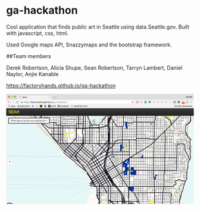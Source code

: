 # ga-hackathon

Cool application that finds public art in Seattle using data.Seattle.gov. Built with javascript, css, html. 

Used Google maps API, Snazzymaps and the bootstrap framework.

##Team members 

Derek Robertson, Alicia Shupe, Sean Robertson, Tarryn Lambert, Daniel Naylor, Anjie Kanable

https://factoryhands.github.io/ga-hackathon

![](img/screenshot.png?raw=true)
